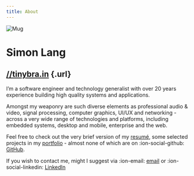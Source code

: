 ```yaml
---
title: About
---
```


<div class="about">

<div class="hero">

![Mug](/mug.jpg)

# Simon Lang

## [//tinybra.in](http://tinybra.in) {.url}

</div>

I’m a software engineer and technology generalist with over 20 years experience building high quality systems and applications.

Amongst my weaponry are such diverse elements as professional audio & video, signal processing, computer graphics, UI/UX and networking - across a very wide range of technologies and platforms, including embedded systems, desktop and mobile, enterprise and the web.

Feel free to check out the very brief version of my [resumé](/resume/), some selected projects in my [portfolio](/portfolio/) - almost none of which are on :ion-social-github: [GitHub](https://github.com/tinybrain/).

If you wish to contact me, might I suggest via :ion-email: [email](mailto:simon@tinybra.in) or :ion-social-linkedin: [LinkedIn](https://www.linkedin.com/in/tinybrain)

</div>
